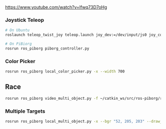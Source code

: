 https://www.youtube.com/watch?v=lfwq73D7oHg

### Joystick Teleop
```bash
# On Ubuntu
roslaunch teleop_twist_joy teleop.launch joy_dev:=/dev/input/js0 joy_config:=xd3 enable_turbo_button:=1
```

```bash
# On PiBiorg
rosrun ros_piborg piborg_controller.py
```

### Color Picker
```bash
rosrun ros_piborg local_color_picker.py -x --width 700
```

## Race
```bash
rosrun ros_piborg video_multi_object.py -f ~/catkin_ws/src/ros-piborg/ros_piborg/images/track.m4v --bgr "93, 211, 245" --draw_line --draw_box --draw_contour --http paris.local --hsv 5 --max_objects 8 --min_pixels 500 --fps 30 --width 900
```


### Multiple Targets
```bash
rosrun ros_piborg local_multi_object.py -x --bgr "52, 205, 203" --draw_line  --draw_box --draw_contour --http rosborg --hsv 5 --max_objects 8 --min_pixels 500 --width 900
```
